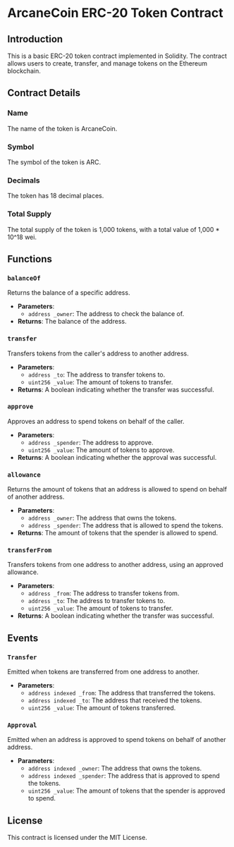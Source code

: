 # ArcaneCoin ERC-20 Token Contract

## Introduction

This is a basic ERC-20 token contract implemented in Solidity. The contract allows users to create, transfer, and manage tokens on the Ethereum blockchain.

## Contract Details

### Name

The name of the token is ArcaneCoin.

### Symbol

The symbol of the token is ARC.

### Decimals

The token has 18 decimal places.

### Total Supply

The total supply of the token is 1,000 tokens, with a total value of 1,000 * 10^18 wei.

## Functions

### `balanceOf`

Returns the balance of a specific address.

- **Parameters**:
  - `address _owner`: The address to check the balance of.
- **Returns**: The balance of the address.

### `transfer`

Transfers tokens from the caller's address to another address.

- **Parameters**:
  - `address _to`: The address to transfer tokens to.
  - `uint256 _value`: The amount of tokens to transfer.
- **Returns**: A boolean indicating whether the transfer was successful.

### `approve`

Approves an address to spend tokens on behalf of the caller.

- **Parameters**:
  - `address _spender`: The address to approve.
  - `uint256 _value`: The amount of tokens to approve.
- **Returns**: A boolean indicating whether the approval was successful.

### `allowance`

Returns the amount of tokens that an address is allowed to spend on behalf of another address.

- **Parameters**:
  - `address _owner`: The address that owns the tokens.
  - `address _spender`: The address that is allowed to spend the tokens.
- **Returns**: The amount of tokens that the spender is allowed to spend.

### `transferFrom`

Transfers tokens from one address to another address, using an approved allowance.

- **Parameters**:
  - `address _from`: The address to transfer tokens from.
  - `address _to`: The address to transfer tokens to.
  - `uint256 _value`: The amount of tokens to transfer.
- **Returns**: A boolean indicating whether the transfer was successful.

## Events

### `Transfer`

Emitted when tokens are transferred from one address to another.

- **Parameters**:
  - `address indexed _from`: The address that transferred the tokens.
  - `address indexed _to`: The address that received the tokens.
  - `uint256 _value`: The amount of tokens transferred.

### `Approval`

Emitted when an address is approved to spend tokens on behalf of another address.

- **Parameters**:
  - `address indexed _owner`: The address that owns the tokens.
  - `address indexed _spender`: The address that is approved to spend the tokens.
  - `uint256 _value`: The amount of tokens that the spender is approved to spend.

## License

This contract is licensed under the MIT License.
